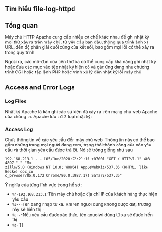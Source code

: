 ## Tìm hiểu file-log-httpd
## Tổng quan 
Máy chủ HTTP Apache cung cấp nhiều cơ chế khác nhau để ghi nhật ký mọi thứ xảy ra trên máy chủ, từ yêu cầu ban đầu, thông qua trình ánh xạ URL, đến độ phân giải cuối cùng của kết nối, bao gồm mọi lỗi có thể xảy ra trong quy trình

Ngoài ra, các mô-đun của bên thứ ba có thể cung cấp khả năng ghi nhật ký hoặc đưa các mục vào tệp nhật ký hiện có và các ứng dụng như chương trình CGI hoặc tập lệnh PHP hoặc trình xử lý đến nhật ký lỗi máy chủ

## Access and Error Logs
### Log Files
Nhật ký Apache là bản ghi các sự kiện đã xảy ra trên mạng chủ web Apache của chúng ta. Apache lưu trữ 2 loại nhật ký:

### Access Log
Chứa thông tin về các yêu cầu đến máy chủ web. Thông tin này có thể bao gồm những trang mọi người đang xem, trạng thái thành công của các yêu cầu và thời gian yêu cầu được trả lời. Nó sẽ trông giống như sau:

```
192.168.213.1 - - [05/Jun/2020:22:21:16 +0700] "GET / HTTP/1.1" 403 4897 "-" "Mo                                                                                                        zilla/5.0 (Windows NT 10.0; WOW64) AppleWebKit/537.36 (KHTML, like Gecko) coc_co                                                                                                        c_browser/86.0.172 Chrome/80.0.3987.172 Safari/537.36"
```

Ý nghĩa của từng lĩnh vực trong hồ sơ :
 * `%h`-`192.168.213.1`-Tên máy chủ hoặc địa chỉ IP của khách hàng thực hiện yêu cầu 
 * `%l`-`-`-Tên đăng nhập từ xa. Khi tên người dùng không được đặt, trường này sẽ hiển thị `-`
 * `%u`-`-`-Nếu yêu cầu được xác thực, tên gnuoiwf dùng từ xa sẽ được hiển thị
 * `%t`-`[]                                                                                                                                            
